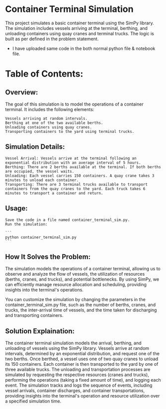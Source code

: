 # Container Terminal Simulation

This project simulates a basic container terminal using the SimPy library. The simulation includes vessels arriving at the terminal, berthing, and unloading containers using quay cranes and terminal trucks. The logic is built as per defined in the problem statement.

- I have uploaded same code in the both normal python file & notebook file.

# Table of Contents:

## Overview:

The goal of this simulation is to model the operations of a container terminal. It includes the following elements:

    Vessels arriving at random intervals.
    Berthing at one of the two available berths.
    Unloading containers using quay cranes.
    Transporting containers to the yard using terminal trucks.

## Simulation Details:

    Vessel Arrival: Vessels arrive at the terminal following an exponential distribution with an average interval of 5 hours.
    Berthing: There are 2 berths available at the terminal. If both berths are occupied, the vessel waits.
    Unloading: Each vessel carries 150 containers. A quay crane takes 3 minutes to unload each container.
    Transporting: There are 3 terminal trucks available to transport containers from the quay cranes to the yard. Each truck takes 6 minutes to transport a container and return.

## Usage:

    Save the code in a file named container_terminal_sim.py.
    Run the simulation: 

    ```
    python container_terminal_sim.py
    ```

## How It Solves the Problem:

The simulation models the operations of a container terminal, allowing us to observe and analyze the flow of vessels, the utilization of resources (berths, cranes, and trucks), and potential bottlenecks. By using SimPy, we can efficiently manage resource allocation and scheduling, providing insights into the terminal's operations.

You can customize the simulation by changing the parameters in the container_terminal_sim.py file, such as the number of berths, cranes, and trucks, the inter-arrival time of vessels, and the time taken for discharging and transporting containers.

## Solution Explaination:

The container terminal simulation models the arrival, berthing, and unloading of vessels using the SimPy library. Vessels arrive at random intervals, determined by an exponential distribution, and request one of the two berths. Once berthed, a vessel uses one of two quay cranes to unload its 150 containers. Each container is then transported to the yard by one of three available trucks. The unloading and transportation processes are simulated by requesting the respective resources (cranes and trucks), performing the operations (taking a fixed amount of time), and logging each event. The simulation tracks and logs the sequence of events, including vessel arrivals, container discharges, and container transportations, providing insights into the terminal's operation and resource utilization over a specified simulation time.